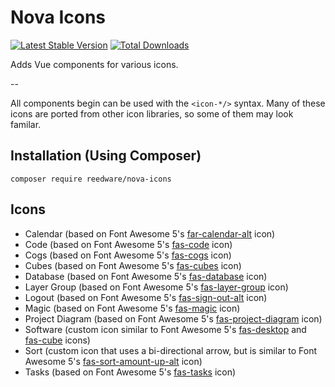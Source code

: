 # Nova Icons

[![Latest Stable Version](https://poser.pugx.org/reedware/nova-icons/v/stable)](https://packagist.org/packages/reedware/nova-icons)
[![Total Downloads](https://poser.pugx.org/reedware/nova-icons/downloads)](https://packagist.org/packages/reedware/nova-icons)

Adds Vue components for various icons.

--

All components begin can be used with the `<icon-*/>` syntax. Many of these icons are ported from other icon libraries, so some of them may look familar.


## Installation (Using Composer)

```
composer require reedware/nova-icons
```


## Icons

* Calendar (based on Font Awesome 5's [far-calendar-alt](https://fontawesome.com/icons/calendar-alt?style=regular) icon)
* Code (based on Font Awesome 5's [fas-code](https://fontawesome.com/icons/code?style=solid) icon)
* Cogs (based on Font Awesome 5's [fas-cogs](https://fontawesome.com/icons/cogs?style=solid) icon)
* Cubes (based on Font Awesome 5's [fas-cubes](https://fontawesome.com/icons/cubes?style=solid) icon)
* Database (based on Font Awesome 5's [fas-database](https://fontawesome.com/icons/database?style=solid) icon)
* Layer Group (based on Font Awesome 5's [fas-layer-group](https://fontawesome.com/icons/layer-group?style=solid) icon)
* Logout (based on Font Awesome 5's [fas-sign-out-alt](https://fontawesome.com/icons/sign-out-alt?style=solid) icon)
* Magic (based on Font Awesome 5's [fas-magic](https://fontawesome.com/icons/magic?style=solid) icon)
* Project Diagram (based on Font Awesome 5's [fas-project-diagram](https://fontawesome.com/icons/project-diagram?style=solid) icon)
* Software (custom icon similar to Font Awesome 5's [fas-desktop](https://fontawesome.com/icons/desktop?style=solid) and [fas-cube](https://fontawesome.com/icons/cube?style=solid) icons)
* Sort (custom icon that uses a bi-directional arrow, but is similar to Font Awesome 5's [fas-sort-amount-up-alt](https://fontawesome.com/icons/sort-amount-up-alt?style=solid) icon)
* Tasks (based on Font Awesome 5's [fas-tasks](https://fontawesome.com/icons/tasks?style=solid) icon)

